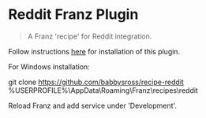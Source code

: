 # Reddit Franz Plugin

>A Franz 'recipe' for Reddit integration.

Follow instructions [here](https://github.com/meetfranz/plugins/blob/master/docs/integration.md) for installation of this plugin.

For Windows installation:

git clone https://github.com/babbysross/recipe-reddit %USERPROFILE%\AppData\Roaming\Franz\recipes\reddit

Reload Franz and add service under 'Development'.